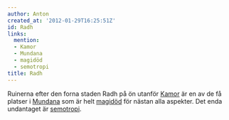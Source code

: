 ```yaml
---
author: Anton
created_at: '2012-01-29T16:25:51Z'
id: Radh
links:
  mention:
  - Kamor
  - Mundana
  - magidöd
  - semotropi
title: Radh
---
```


Ruinerna efter den forna staden Radh på ön utanför [Kamor] är en av de få platser i [Mundana] som är
helt [magidöd] för nästan alla aspekter. Det enda undantaget är [semotropi].

  [Kamor]: Kamor
  [Mundana]: Mundana
  [magidöd]: magidöd
  [semotropi]: semotropi
